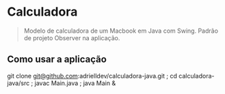 # Calculadora
> Modelo de calculadora de um Macbook em Java com Swing.
> Padrão de projeto Observer na aplicação.

## Como usar a aplicação

git clone git@github.com:adrielldev/calculadora-java.git ; cd calculadora-java/src ; javac Main.java ; java Main &

